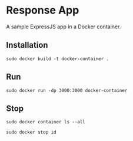 # Response App

A sample ExpressJS app in a Docker container.

## Installation

`sudo docker build -t docker-container .`

## Run

`sudo docker run -dp 3000:3000 docker-container`

## Stop

`sudo docker container ls --all`

`sudo docker stop id`